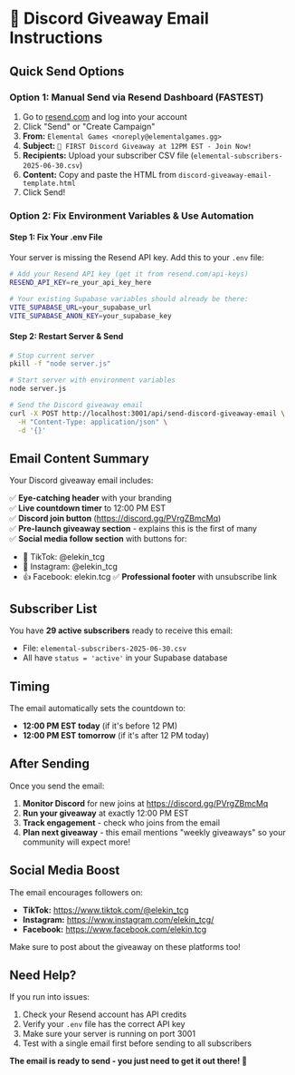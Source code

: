 # 🎁 Discord Giveaway Email Instructions

## Quick Send Options

### Option 1: Manual Send via Resend Dashboard (FASTEST)
1. Go to [resend.com](https://resend.com) and log into your account
2. Click "Send" or "Create Campaign" 
3. **From:** `Elemental Games <noreply@elementalgames.gg>`
4. **Subject:** `🎁 FIRST Discord Giveaway at 12PM EST - Join Now!`
5. **Recipients:** Upload your subscriber CSV file (`elemental-subscribers-2025-06-30.csv`)
6. **Content:** Copy and paste the HTML from `discord-giveaway-email-template.html`
7. Click Send!

### Option 2: Fix Environment Variables & Use Automation

#### Step 1: Fix Your .env File
Your server is missing the Resend API key. Add this to your `.env` file:

```bash
# Add your Resend API key (get it from resend.com/api-keys)
RESEND_API_KEY=re_your_api_key_here

# Your existing Supabase variables should already be there:
VITE_SUPABASE_URL=your_supabase_url
VITE_SUPABASE_ANON_KEY=your_supabase_key
```

#### Step 2: Restart Server & Send
```bash
# Stop current server
pkill -f "node server.js"

# Start server with environment variables
node server.js

# Send the Discord giveaway email
curl -X POST http://localhost:3001/api/send-discord-giveaway-email \
  -H "Content-Type: application/json" \
  -d '{}'
```

## Email Content Summary

Your Discord giveaway email includes:

✅ **Eye-catching header** with your branding  
✅ **Live countdown timer** to 12:00 PM EST  
✅ **Discord join button** (https://discord.gg/PVrgZBmcMq)  
✅ **Pre-launch giveaway section** - explains this is the first of many  
✅ **Social media follow section** with buttons for:
   - 📱 TikTok: @elekin_tcg
   - 📸 Instagram: @elekin_tcg  
   - 👍 Facebook: elekin.tcg
✅ **Professional footer** with unsubscribe link

## Subscriber List

You have **29 active subscribers** ready to receive this email:
- File: `elemental-subscribers-2025-06-30.csv`
- All have `status = 'active'` in your Supabase database

## Timing

The email automatically sets the countdown to:
- **12:00 PM EST today** (if it's before 12 PM)
- **12:00 PM EST tomorrow** (if it's after 12 PM today)

## After Sending

Once you send the email:

1. **Monitor Discord** for new joins at https://discord.gg/PVrgZBmcMq
2. **Run your giveaway** at exactly 12:00 PM EST
3. **Track engagement** - check who joins from the email
4. **Plan next giveaway** - this email mentions "weekly giveaways" so your community will expect more!

## Social Media Boost

The email encourages followers on:
- **TikTok:** https://www.tiktok.com/@elekin_tcg
- **Instagram:** https://www.instagram.com/elekin_tcg/  
- **Facebook:** https://www.facebook.com/elekin.tcg

Make sure to post about the giveaway on these platforms too!

## Need Help?

If you run into issues:
1. Check your Resend account has API credits
2. Verify your `.env` file has the correct API key
3. Make sure your server is running on port 3001
4. Test with a single email first before sending to all subscribers

**The email is ready to send - you just need to get it out there! 🚀** 